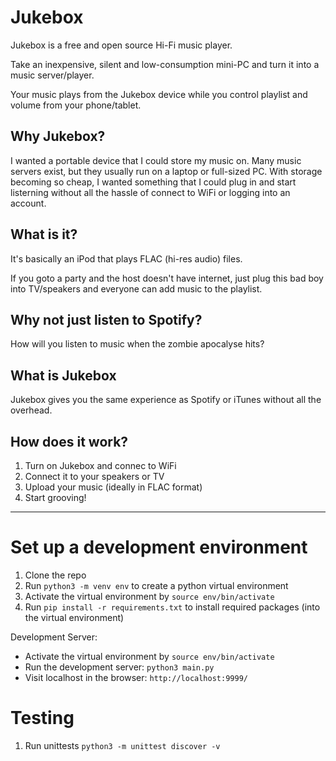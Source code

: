 # Jukebox
Jukebox is a free and open source Hi-Fi music player.

Take an inexpensive, silent and low-consumption mini-PC and turn it into a music server/player.

Your music plays from the Jukebox device while you control playlist and volume from your phone/tablet.  
 
## Why Jukebox?
I wanted a portable device that I could store my music on. Many music servers exist, but they usually run on a laptop or full-sized PC. With storage becoming so cheap, I wanted something that I could plug in and start listerning without all the hassle of connect to WiFi or logging into an account. 

## What is it? 
It's basically an iPod that plays FLAC (hi-res audio) files. 

If you goto a party and the host doesn't have internet, just plug this bad boy into TV/speakers and everyone can add music to the playlist.

## Why not just listen to Spotify?
How will you listen to music when the zombie apocalyse hits?

## What is Jukebox
Jukebox gives you the same experience as Spotify or iTunes without all the overhead.

## How does it work?
1. Turn on Jukebox and connec to WiFi
2. Connect it to your speakers or TV
3. Upload your music (ideally in FLAC format)
4. Start grooving!

------

# Set up a development environment

1. Clone the repo
2. Run `python3 -m venv env` to create a python virtual environment
3. Activate the virtual environment by `source env/bin/activate`
4. Run `pip install -r requirements.txt` to install required packages (into the virtual environment)

Development Server:
- Activate the virtual environment by `source env/bin/activate`
- Run the development server: `python3 main.py`
- Visit localhost in the browser: `http://localhost:9999/`

# Testing

1. Run unittests `python3 -m unittest discover -v`
